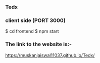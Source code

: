 ### Tedx
### client side (PORT 3000)
$ cd frontend
$ npm start
###  The link to the website is:-
https://muskanjaiswal11037.github.io/Tedx/
